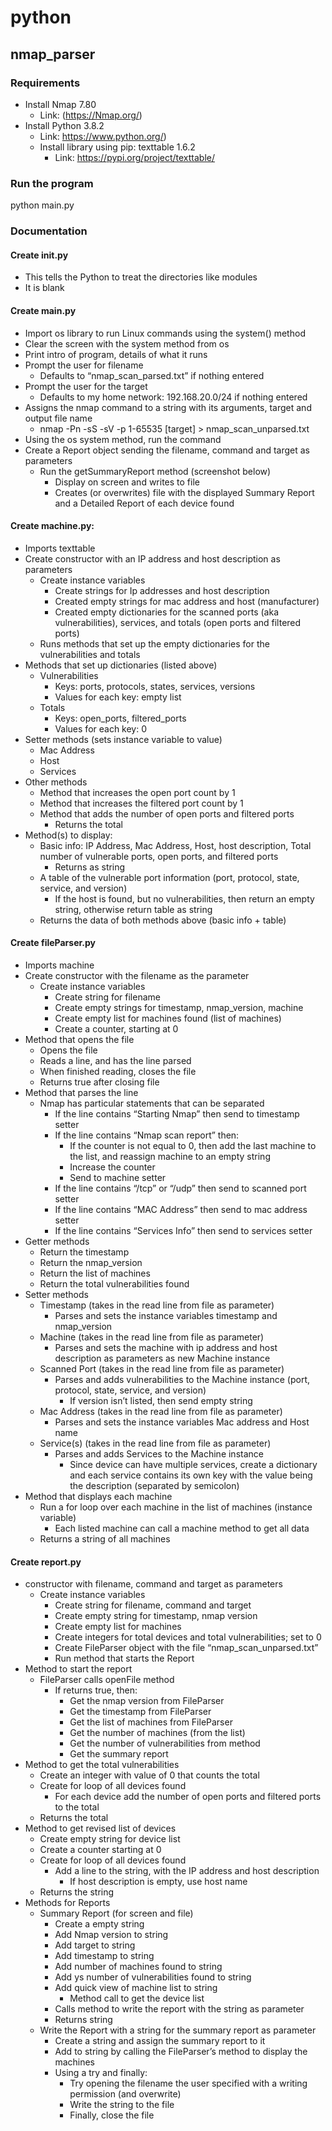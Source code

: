 # python

## nmap_parser

### Requirements 

- Install Nmap 7.80
    - Link: (https://Nmap.org/)
- Install Python 3.8.2
    - Link: https://www.python.org/)
    - Install library using pip: texttable 1.6.2
      - Link: https://pypi.org/project/texttable/

### Run the program

python main.py

### Documentation

#### Create __init__.py

- This tells the Python to treat the directories like modules
- It is blank

#### Create main.py

- Import os library to run Linux commands using the system() method
- Clear the screen with the system method from os
- Print intro of program, details of what it runs
- Prompt the user for filename
    - Defaults to “nmap_scan_parsed.txt” if nothing entered
- Prompt the user for the target
    - Defaults to my home network: 192.168.20.0/24 if nothing entered
- Assigns the nmap command to a string with its arguments, target and output file name
    - nmap -Pn -sS -sV -p 1-65535 [target] > nmap_scan_unparsed.txt
- Using the os system method, run the command
- Create a Report object sending the filename, command and target as parameters
    - Run the getSummaryReport method (screenshot below)
        - Display on screen and writes to file
        - Creates (or overwrites) file with the displayed Summary Report and a Detailed Report of each device found
#### Create machine.py:

- Imports texttable
- Create constructor with an IP address and host description as parameters
    - Create instance variables
        - Create strings for Ip addresses and host description
        - Created empty strings for mac address and host (manufacturer)
        - Created empty dictionaries for the scanned ports (aka vulnerabilities), services, and totals (open ports and filtered ports)
    - Runs methods that set up the empty dictionaries for the vulnerabilities and totals
- Methods that set up dictionaries (listed above)
    - Vulnerabilities
        - Keys: ports, protocols, states, services, versions
        - Values for each key: empty list
    - Totals
        - Keys: open_ports, filtered_ports
        - Values for each key: 0
- Setter methods (sets instance variable to value)
    - Mac Address
    - Host
    - Services
- Other methods
    - Method that increases the open port count by 1
    - Method that increases the filtered port count by 1
    - Method that adds the number of open ports and filtered ports
        - Returns the total
- Method(s) to display:
    - Basic info: IP Address, Mac Address, Host, host description, Total number of vulnerable ports, open ports, and filtered ports
        - Returns as string
    - A table of the vulnerable port information (port, protocol, state, service, and version)
        - If the host is found, but no vulnerabilities, then return an empty string, otherwise return table as string
    - Returns the data of both methods above (basic info + table)

#### Create fileParser.py

- Imports machine
- Create constructor with the filename as the parameter
    - Create instance variables
        - Create string for filename
        - Create empty strings for timestamp, nmap_version, machine
        - Create empty list for machines found (list of machines)
        - Create a counter, starting at 0
- Method that opens the file
    - Opens the file
    - Reads a line, and has the line parsed
    - When finished reading, closes the file
    - Returns true after closing file
- Method that parses the line
    - Nmap has particular statements that can be separated
        - If the line contains “Starting Nmap” then send to timestamp setter
        - If the line contains “Nmap scan report” then:
            - If the counter is not equal to 0, then add the last machine to the list, and reassign machine to an empty string
            - Increase the counter
            - Send to machine setter
        - If the line contains “/tcp” or “/udp” then send to scanned port setter
        - If the line contains “MAC Address” then send to mac address setter
        - If the line contains “Services Info” then send to services setter
- Getter methods
    - Return the timestamp
    - Return the nmap_version
    - Return the list of machines
    - Return the total vulnerabilities found
- Setter methods
    - Timestamp (takes in the read line from file as parameter)
        - Parses and sets the instance variables timestamp and nmap_version
    - Machine (takes in the read line from file as parameter)
        - Parses and sets the machine with ip address and host description as parameters as new Machine instance
    - Scanned Port (takes in the read line from file as parameter)
        - Parses and adds vulnerabilities to the Machine instance (port, protocol, state, service, and version)
            - If version isn’t listed, then send empty string
    - Mac Address (takes in the read line from file as parameter)
        - Parses and sets the instance variables Mac address and Host name
    - Service(s) (takes in the read line from file as parameter)
        - Parses and adds Services to the Machine instance
            - Since device can have multiple services, create a dictionary and each service contains its own key with the value being the description (separated by semicolon)
- Method that displays each machine
    - Run a for loop over each machine in the list of machines (instance variable)
        - Each listed machine can call a machine method to get all data
    - Returns a string of all machines

#### Create report.py

- constructor with filename, command and target as parameters
     - Create instance variables
        - Create string for filename, command and target
        - Create empty string for timestamp, nmap version
        - Create empty list for machines
        - Create integers for total devices and total vulnerabilities; set to 0
        - Create FileParser object with the file “nmap_scan_unparsed.txt”
        - Run method that starts the Report
- Method to start the report
    - FileParser calls openFile method
        - If returns true, then:
            - Get the nmap version from FileParser
            - Get the timestamp from FileParser
            - Get the list of machines from FileParser
            - Get the number of machines (from the list)
            - Get the number of vulnerabilities from method
            - Get the summary report
- Method to get the total vulnerabilities
    - Create an integer with value of 0 that counts the total
    - Create for loop of all devices found
        - For each device add the number of open ports and filtered ports to the total
    - Returns the total
- Method to get revised list of devices
    - Create empty string for device list
    - Create a counter starting at 0
    - Create for loop of all devices found
        - Add a line to the string, with the IP address and host description
            - If host description is empty, use host name
    - Returns the string
- Methods for Reports
    - Summary Report (for screen and file)
        - Create a empty string
        - Add Nmap version to string
        - Add target to string
        - Add timestamp to string
        - Add number of machines found to string
        - Add ys number of vulnerabilities found to string
        - Add quick view of machine list to string
            - Method call to get the device list
        - Calls method to write the report with the string as parameter
        - Returns string
    - Write the Report with a string for the summary report as parameter
        - Create a string and assign the summary report to it
        - Add to string by calling the FileParser’s method to display the machines
        - Using a try and finally:
            - Try opening the filename the user specified with a writing permission (and overwrite)
            - Write the string to the file
            - Finally, close the file

